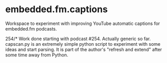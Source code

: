 # embedded.fm.captions
Workspace to experiment with improving YouTube automatic captions for embedded.fm podcasts.

254/*
  Work done starting with podcast #254. Actually generic so far.
  capscan.py is an extremely simple python script to experiment with some ideas and start parsing.
      It is part of the author's "refresh and extend" after some time away from Python.
